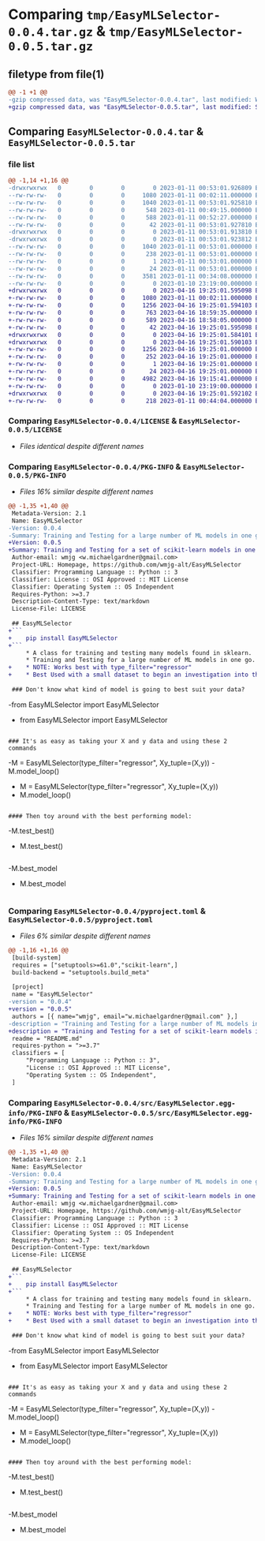 # Comparing `tmp/EasyMLSelector-0.0.4.tar.gz` & `tmp/EasyMLSelector-0.0.5.tar.gz`

## filetype from file(1)

```diff
@@ -1 +1 @@
-gzip compressed data, was "EasyMLSelector-0.0.4.tar", last modified: Wed Jan 11 00:53:01 2023, max compression
+gzip compressed data, was "EasyMLSelector-0.0.5.tar", last modified: Sun Apr 16 19:25:01 2023, max compression
```

## Comparing `EasyMLSelector-0.0.4.tar` & `EasyMLSelector-0.0.5.tar`

### file list

```diff
@@ -1,14 +1,16 @@
-drwxrwxrwx   0        0        0        0 2023-01-11 00:53:01.926809 EasyMLSelector-0.0.4/
--rw-rw-rw-   0        0        0     1080 2023-01-11 00:02:11.000000 EasyMLSelector-0.0.4/LICENSE
--rw-rw-rw-   0        0        0     1040 2023-01-11 00:53:01.925810 EasyMLSelector-0.0.4/PKG-INFO
--rw-rw-rw-   0        0        0      548 2023-01-11 00:49:15.000000 EasyMLSelector-0.0.4/README.md
--rw-rw-rw-   0        0        0      588 2023-01-11 00:52:27.000000 EasyMLSelector-0.0.4/pyproject.toml
--rw-rw-rw-   0        0        0       42 2023-01-11 00:53:01.927810 EasyMLSelector-0.0.4/setup.cfg
-drwxrwxrwx   0        0        0        0 2023-01-11 00:53:01.913810 EasyMLSelector-0.0.4/src/
-drwxrwxrwx   0        0        0        0 2023-01-11 00:53:01.923812 EasyMLSelector-0.0.4/src/EasyMLSelector.egg-info/
--rw-rw-rw-   0        0        0     1040 2023-01-11 00:53:01.000000 EasyMLSelector-0.0.4/src/EasyMLSelector.egg-info/PKG-INFO
--rw-rw-rw-   0        0        0      238 2023-01-11 00:53:01.000000 EasyMLSelector-0.0.4/src/EasyMLSelector.egg-info/SOURCES.txt
--rw-rw-rw-   0        0        0        1 2023-01-11 00:53:01.000000 EasyMLSelector-0.0.4/src/EasyMLSelector.egg-info/dependency_links.txt
--rw-rw-rw-   0        0        0       24 2023-01-11 00:53:01.000000 EasyMLSelector-0.0.4/src/EasyMLSelector.egg-info/top_level.txt
--rw-rw-rw-   0        0        0     3581 2023-01-11 00:34:08.000000 EasyMLSelector-0.0.4/src/EasyMLSelector.py
--rw-rw-rw-   0        0        0        0 2023-01-10 23:19:00.000000 EasyMLSelector-0.0.4/src/__init__.py
+drwxrwxrwx   0        0        0        0 2023-04-16 19:25:01.595098 EasyMLSelector-0.0.5/
+-rw-rw-rw-   0        0        0     1080 2023-01-11 00:02:11.000000 EasyMLSelector-0.0.5/LICENSE
+-rw-rw-rw-   0        0        0     1256 2023-04-16 19:25:01.594103 EasyMLSelector-0.0.5/PKG-INFO
+-rw-rw-rw-   0        0        0      763 2023-04-16 18:59:35.000000 EasyMLSelector-0.0.5/README.md
+-rw-rw-rw-   0        0        0      589 2023-04-16 18:58:05.000000 EasyMLSelector-0.0.5/pyproject.toml
+-rw-rw-rw-   0        0        0       42 2023-04-16 19:25:01.595098 EasyMLSelector-0.0.5/setup.cfg
+drwxrwxrwx   0        0        0        0 2023-04-16 19:25:01.584101 EasyMLSelector-0.0.5/src/
+drwxrwxrwx   0        0        0        0 2023-04-16 19:25:01.590103 EasyMLSelector-0.0.5/src/EasyMLSelector.egg-info/
+-rw-rw-rw-   0        0        0     1256 2023-04-16 19:25:01.000000 EasyMLSelector-0.0.5/src/EasyMLSelector.egg-info/PKG-INFO
+-rw-rw-rw-   0        0        0      252 2023-04-16 19:25:01.000000 EasyMLSelector-0.0.5/src/EasyMLSelector.egg-info/SOURCES.txt
+-rw-rw-rw-   0        0        0        1 2023-04-16 19:25:01.000000 EasyMLSelector-0.0.5/src/EasyMLSelector.egg-info/dependency_links.txt
+-rw-rw-rw-   0        0        0       24 2023-04-16 19:25:01.000000 EasyMLSelector-0.0.5/src/EasyMLSelector.egg-info/top_level.txt
+-rw-rw-rw-   0        0        0     4982 2023-04-16 19:15:41.000000 EasyMLSelector-0.0.5/src/EasyMLSelector.py
+-rw-rw-rw-   0        0        0        0 2023-01-10 23:19:00.000000 EasyMLSelector-0.0.5/src/__init__.py
+drwxrwxrwx   0        0        0        0 2023-04-16 19:25:01.592102 EasyMLSelector-0.0.5/tests/
+-rw-rw-rw-   0        0        0      218 2023-01-11 00:44:04.000000 EasyMLSelector-0.0.5/tests/test.py
```

### Comparing `EasyMLSelector-0.0.4/LICENSE` & `EasyMLSelector-0.0.5/LICENSE`

 * *Files identical despite different names*

### Comparing `EasyMLSelector-0.0.4/PKG-INFO` & `EasyMLSelector-0.0.5/PKG-INFO`

 * *Files 16% similar despite different names*

```diff
@@ -1,35 +1,40 @@
 Metadata-Version: 2.1
 Name: EasyMLSelector
-Version: 0.0.4
-Summary: Training and Testing for a large number of ML models in one go.
+Version: 0.0.5
+Summary: Training and Testing for a set of scikit-learn models in one go.
 Author-email: wmjg <w.michaelgardner@gmail.com>
 Project-URL: Homepage, https://github.com/wmjg-alt/EasyMLSelector
 Classifier: Programming Language :: Python :: 3
 Classifier: License :: OSI Approved :: MIT License
 Classifier: Operating System :: OS Independent
 Requires-Python: >=3.7
 Description-Content-Type: text/markdown
 License-File: LICENSE
 
 ## EasyMLSelector
+```
+    pip install EasyMLSelector
+```
     * A class for training and testing many models found in sklearn.
     * Training and Testing for a large number of ML models in one go.
+    * NOTE: Works best with type_filter="regressor"
+    * Best Used with a small dataset to begin an investigation into the best models for your data.
 
 ### Don't know what kind of model is going to best suit your data?
 ```
-from EasyMLSelector import EasyMLSelector
+    from EasyMLSelector import EasyMLSelector
 ```
 
 ### It's as easy as taking your X and y data and using these 2 commands
 ```
-M = EasyMLSelector(type_filter="regressor", Xy_tuple=(X,y))
-M.model_loop()
+    M = EasyMLSelector(type_filter="regressor", Xy_tuple=(X,y))
+    M.model_loop()
 ```
 
 #### Then toy around with the best performing model:
 ```
-M.test_best()
+    M.test_best()
 ```
 ```
-M.best_model
+    M.best_model
 ```
```

### Comparing `EasyMLSelector-0.0.4/pyproject.toml` & `EasyMLSelector-0.0.5/pyproject.toml`

 * *Files 6% similar despite different names*

```diff
@@ -1,16 +1,16 @@
 [build-system]
 requires = ["setuptools>=61.0","scikit-learn",]
 build-backend = "setuptools.build_meta"
 
 [project]
 name = "EasyMLSelector"
-version = "0.0.4"
+version = "0.0.5"
 authors = [{ name="wmjg", email="w.michaelgardner@gmail.com" },]
-description = "Training and Testing for a large number of ML models in one go."
+description = "Training and Testing for a set of scikit-learn models in one go."
 readme = "README.md"
 requires-python = ">=3.7"
 classifiers = [
     "Programming Language :: Python :: 3",
     "License :: OSI Approved :: MIT License",
     "Operating System :: OS Independent",
 ]
```

### Comparing `EasyMLSelector-0.0.4/src/EasyMLSelector.egg-info/PKG-INFO` & `EasyMLSelector-0.0.5/src/EasyMLSelector.egg-info/PKG-INFO`

 * *Files 16% similar despite different names*

```diff
@@ -1,35 +1,40 @@
 Metadata-Version: 2.1
 Name: EasyMLSelector
-Version: 0.0.4
-Summary: Training and Testing for a large number of ML models in one go.
+Version: 0.0.5
+Summary: Training and Testing for a set of scikit-learn models in one go.
 Author-email: wmjg <w.michaelgardner@gmail.com>
 Project-URL: Homepage, https://github.com/wmjg-alt/EasyMLSelector
 Classifier: Programming Language :: Python :: 3
 Classifier: License :: OSI Approved :: MIT License
 Classifier: Operating System :: OS Independent
 Requires-Python: >=3.7
 Description-Content-Type: text/markdown
 License-File: LICENSE
 
 ## EasyMLSelector
+```
+    pip install EasyMLSelector
+```
     * A class for training and testing many models found in sklearn.
     * Training and Testing for a large number of ML models in one go.
+    * NOTE: Works best with type_filter="regressor"
+    * Best Used with a small dataset to begin an investigation into the best models for your data.
 
 ### Don't know what kind of model is going to best suit your data?
 ```
-from EasyMLSelector import EasyMLSelector
+    from EasyMLSelector import EasyMLSelector
 ```
 
 ### It's as easy as taking your X and y data and using these 2 commands
 ```
-M = EasyMLSelector(type_filter="regressor", Xy_tuple=(X,y))
-M.model_loop()
+    M = EasyMLSelector(type_filter="regressor", Xy_tuple=(X,y))
+    M.model_loop()
 ```
 
 #### Then toy around with the best performing model:
 ```
-M.test_best()
+    M.test_best()
 ```
 ```
-M.best_model
+    M.best_model
 ```
```

